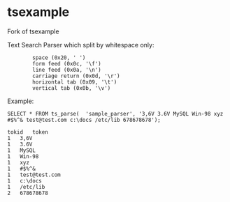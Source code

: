 # tsexample

Fork of tsexample

Text Search Parser which split by whitespace only:

			space (0x20, ' ')
			form feed (0x0c, '\f')
			line feed (0x0a, '\n')
			carriage return (0x0d, '\r')
			horizontal tab (0x09, '\t')
			vertical tab (0x0b, '\v') 

Example:

	SELECT * FROM ts_parse(  'sample_parser', '3,6V 3.6V MySQL Win-98 xyz #$%^& test@test.com c:\docs /etc/lib 678678678');

	tokid	token
	1	3,6V
	1	3.6V
	1	MySQL
	1	Win-98
	1	xyz
	1	#$%^&
	1	test@test.com
	1	c:\docs
	1	/etc/lib
	2	678678678


